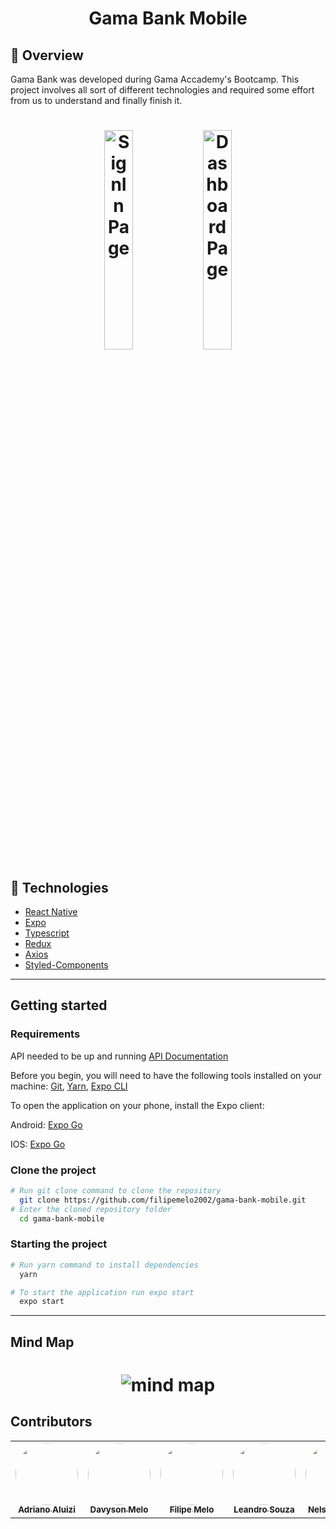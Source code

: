<h1 align="center">
Gama Bank Mobile
</h1>

## :eyes: Overview

Gama Bank was developed during Gama Accademy's Bootcamp. This project involves all sort of different technologies and required some effort from us to understand and finally finish it.

<h1 align="center">
    <img alt="SignIn Page" src="https://ik.imagekit.io/t58nj4hrrhv/tela1_qRoy18Npp.jpg" width="30%" />
    <img alt="Dashboard Page" src="https://ik.imagekit.io/t58nj4hrrhv/tela2_kYz24JjBy.jpg" width="30%" />
</h1>

## :wrench: Technologies
* [React Native](https://reactnative.dev/)
* [Expo](https://expo.io/)
* [Typescript](https://www.typescriptlang.org/)
* [Redux](https://react-redux.js.org/)
* [Axios](https://github.com/axios/axios)
* [Styled-Components](https://styled-components.com/)

---

## Getting started

### Requirements

API needed to be up and running
[API Documentation](https://accenture-java-desafio.herokuapp.com/swagger-ui.html)

Before you begin, you will need to have the following tools installed on your machine:
[Git](https://git-scm.com), [Yarn](https://classic.yarnpkg.com/), [Expo CLI](https://expo.io/)

To open the application on your phone, install the Expo client:

Android: [Expo Go](https://play.google.com/store/apps/details?id=host.exp.exponent&referrer=www)

IOS: [Expo Go](https://apps.apple.com/app/apple-store/id982107779)



### Clone the project

```bash
# Run git clone command to clone the repository
  git clone https://github.com/filipemelo2002/gama-bank-mobile.git
# Enter the cloned repository folder
  cd gama-bank-mobile
```

### Starting the project

```bash
# Run yarn command to install dependencies
  yarn

# To start the application run expo start
  expo start

```

---

## Mind Map

<h1 align="center">
    <img alt="mind map" src="https://ik.imagekit.io/t58nj4hrrhv/mind_map_mobile_yKe_pUwbM.png" />
</h1> 

## Contributors

<table>
  <tr>
    <td align="center">
      <a href="https://github.com/adrianoaluizi"><img style="border-radius: 50%;" src="https://avatars.githubusercontent.com/u/51244935?s=400&v=4" width="100px;" alt=""/><br /><sub><b>Adriano Aluizi</b></sub></a><br /><a href="https://github.com/adrianoaluizi" title="Adriano Aluizi"></a>
    </td>
    <td align="center">
      <a href="https://github.com/DavysonMelo"><img style="border-radius: 50%;" src="https://avatars.githubusercontent.com/u/37600134?s=400&u=3dc28ef99de0d7ec9742c12a3b804e5aa1aebfff&v=4" width="100px;" alt=""/><br /><sub><b>Davyson Melo</b></sub></a><br /><a href="https://github.com/DavysonMelo" title="Davyson Melo"></a>
    </td>
    <td align="center">
      <a href="https://github.com/filipemelo2002"><img style="border-radius: 50%;" src="https://avatars.githubusercontent.com/u/26236991?s=400&u=b14ff2f7bf9a4a8ac5f482d61b85de7957087f0d&v=4" width="100px;" alt=""/><br /><sub><b>Filipe Melo</b></sub></a><br /><a href="https://github.com/filipemelo2002" title="Filipe Melo"></a>
    </td>
    <td align="center">
      <a href="https://github.com/leandross86"><img style="border-radius: 50%;" src="https://avatars.githubusercontent.com/u/43308192?s=400&u=f877b63033dcd32023af1911af2d3cff64c95cc2&v=4" width="100px;" alt=""/><br /><sub><b>Leandro Souza</b></sub></a><br /><a href="https://github.com/leandross86" title="Leandro Souza"></a>
    </td>
    <td align="center">
      <a href="https://github.com/nelsonsantosaraujo"><img style="border-radius: 50%;" src="https://avatars.githubusercontent.com/u/16749416?s=400&u=3c422f25adb2927f82848fbbaa778005da2c7808&v=4" width="100px;" alt=""/><br /><sub><b>Nelson Araújo</b></sub></a><br /><a href="https://github.com/nelsonsantosaraujo" title="Nelson Araújo"></a>
    </td>
  </tr>
</table>
